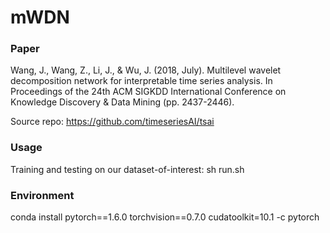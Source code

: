 # mWDN

### Paper

Wang, J., Wang, Z., Li, J., & Wu, J. (2018, July). Multilevel wavelet decomposition network for interpretable time series analysis. In Proceedings of the 24th ACM SIGKDD International Conference on Knowledge Discovery & Data Mining (pp. 2437-2446).

Source repo: https://github.com/timeseriesAI/tsai

### Usage
Training and testing on our dataset-of-interest:
sh run.sh


### Environment 
conda install pytorch==1.6.0 torchvision==0.7.0 cudatoolkit=10.1 -c pytorch
